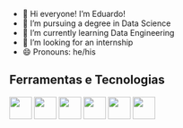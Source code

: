 - 👋 Hi everyone! I’m Eduardo!
- 👀 I’m pursuing a degree in Data Science
- 🌱 I’m currently learning Data Engineering
- 💞️ I’m looking for an internship
- 😄 Pronouns: he/his

## Ferramentas e Tecnologias

<div>
<img src="https://cdn.jsdelivr.net/gh/devicons/devicon@latest/icons/python/python-original.svg" width="40" height="40"/>
        
<img src="https://cdn.jsdelivr.net/gh/devicons/devicon@latest/icons/numpy/numpy-original.svg"  width="40" height="40"/>
          
<img src="https://cdn.jsdelivr.net/gh/devicons/devicon@latest/icons/pandas/pandas-original.svg"  width="40" height="40"/>
          
<img src="https://cdn.jsdelivr.net/gh/devicons/devicon@latest/icons/mysql/mysql-original-wordmark.svg"  width="40" height="40"/>
          
<img src="https://cdn.jsdelivr.net/gh/devicons/devicon@latest/icons/vscode/vscode-original.svg"  width="40" height="40"/>
          
<img src="https://cdn.jsdelivr.net/gh/devicons/devicon@latest/icons/notion/notion-original.svg"  width="40" height="40"/>
</div>

<!---
deduartedu/deduartedu is a ✨ special ✨ repository because its `README.md` (this file) appears on your GitHub profile.
You can click the Preview link to take a look at your changes.
--->
